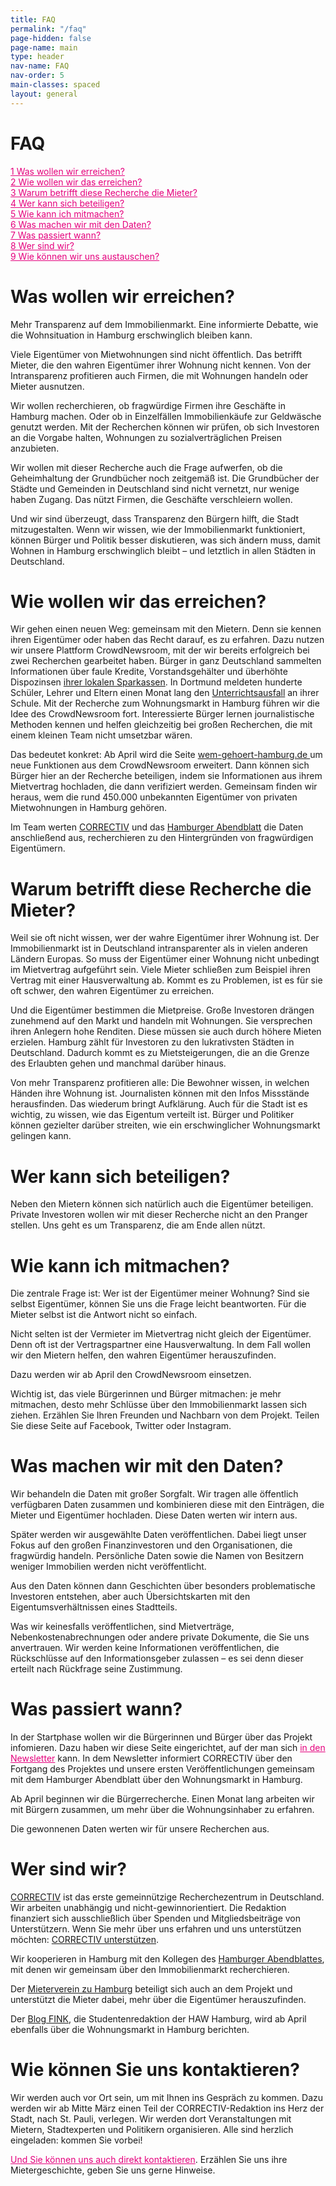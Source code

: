 ```yaml
---
title: FAQ
permalink: "/faq"
page-hidden: false
page-name: main
type: header
nav-name: FAQ
nav-order: 5
main-classes: spaced
layout: general
---
```


# FAQ

<a style="color: #e5007d" href="#1">1 Was wollen wir erreichen?</a><br>
<a style="color: #e5007d" href="#2">2 Wie wollen wir das erreichen?</a><br>
<a style="color: #e5007d" href="#3">3 Warum betrifft diese Recherche die Mieter? </a><br>
<a style="color: #e5007d" href="#4">4 Wer kann sich beteiligen?</a><br>
<a style="color: #e5007d" href="#5">5 Wie kann ich mitmachen?</a><br>
<a style="color: #e5007d" href="#6">6 Was machen wir mit den Daten?</a><br>
<a style="color: #e5007d" href="#7">7 Was passiert wann?</a><br>
<a style="color: #e5007d" href="#8">8 Wer sind wir?</a><br>
<a style="color: #e5007d" href="#9">9 Wie können wir uns austauschen?</a>


<h1><a name="1" id="1">Was wollen wir erreichen?</a></h1>

Mehr Transparenz auf dem Immobilienmarkt. Eine informierte Debatte, wie die Wohnsituation in Hamburg erschwinglich bleiben kann.

Viele Eigentümer von Mietwohnungen sind nicht öffentlich. Das betrifft Mieter, die den wahren Eigentümer ihrer Wohnung nicht kennen. Von der Intransparenz profitieren auch Firmen, die mit Wohnungen handeln oder Mieter ausnutzen.  

Wir wollen recherchieren, ob fragwürdige Firmen ihre Geschäfte in Hamburg machen. Oder ob in Einzelfällen Immobilienkäufe zur Geldwäsche genutzt werden. Mit der Recherchen können wir prüfen, ob sich Investoren an die Vorgabe halten, Wohnungen zu sozialverträglichen Preisen anzubieten.

Wir wollen mit dieser Recherche auch die Frage aufwerfen, ob die Geheimhaltung der Grundbücher noch zeitgemäß ist. Die Grundbücher der Städte und Gemeinden in Deutschland sind nicht vernetzt, nur wenige haben Zugang. Das nützt Firmen, die Geschäfte verschleiern wollen.

Und wir sind überzeugt, dass Transparenz den Bürgern hilft, die Stadt mitzugestalten. Wenn wir wissen, wie der Immobilienmarkt funktioniert, können Bürger und Politik besser diskutieren, was sich ändern muss, damit Wohnen in Hamburg erschwinglich bleibt – und letztlich in allen Städten in Deutschland.


<h1><a name="2" id="2">Wie wollen wir das erreichen?</a></h1>

Wir gehen einen neuen Weg: gemeinsam mit den Mietern. Denn sie kennen ihren Eigentümer oder haben das Recht darauf, es zu erfahren. Dazu nutzen wir unsere Plattform CrowdNewsroom, mit der wir bereits erfolgreich bei zwei Recherchen gearbeitet haben. Bürger in ganz Deutschland sammelten Informationen über faule Kredite, Vorstandsgehälter und überhöhte Dispozinsen [ihrer lokalen Sparkassen](https://correctiv.org/recherchen/sparkassen/). In Dortmund meldeten hunderte Schüler, Lehrer und Eltern einen Monat lang den [Unterrichtsausfall](https://crowdnewsroom.org/unterrichtsausfall-der-check/) an ihrer Schule. Mit der Recherche zum Wohnungsmarkt in Hamburg führen wir die Idee des CrowdNewsroom fort. Interessierte Bürger lernen journalistische Methoden kennen und helfen gleichzeitig bei großen Recherchen, die mit einem kleinen Team nicht umsetzbar wären.

Das bedeutet konkret: Ab April wird die Seite [wem-gehoert-hamburg.de ](http://wem-gehoert-hamburg.de/)um neue Funktionen aus dem CrowdNewsroom erweitert. Dann können sich Bürger hier an der Recherche beteiligen, indem sie Informationen aus ihrem Mietvertrag hochladen, die dann verifiziert werden. Gemeinsam finden wir heraus, wem die rund 450.000 unbekannten Eigentümer von privaten Mietwohnungen in Hamburg gehören.

Im Team werten [CORRECTIV](https://correctiv.org/) und das [Hamburger Abendblatt](https://www.abendblatt.de/) die Daten anschließend aus, recherchieren zu den Hintergründen von fragwürdigen Eigentümern.


<h1><a name="3" id="3">Warum betrifft diese Recherche die Mieter?</a></h1>

Weil sie oft nicht wissen, wer der wahre Eigentümer ihrer Wohnung ist. Der Immobilienmarkt ist in Deutschland intransparenter als in vielen anderen Ländern Europas. So muss der Eigentümer einer Wohnung nicht unbedingt im Mietvertrag aufgeführt sein. Viele Mieter schließen zum Beispiel ihren Vertrag mit einer Hausverwaltung ab. Kommt es zu Problemen, ist es für sie oft schwer, den wahren Eigentümer zu erreichen.

Und die Eigentümer bestimmen die Mietpreise. Große Investoren drängen zunehmend auf den Markt und handeln mit Wohnungen. Sie versprechen ihren Anlegern hohe Renditen. Diese müssen sie auch durch höhere Mieten erzielen. Hamburg zählt für Investoren zu den lukrativsten Städten in Deutschland. Dadurch kommt es zu Mietsteigerungen, die an die Grenze des Erlaubten gehen und manchmal darüber hinaus.

Von mehr Transparenz profitieren alle: Die Bewohner wissen, in welchen Händen ihre Wohnung ist. Journalisten können mit den Infos Missstände herausfinden. Das wiederum bringt Aufklärung. Auch für die Stadt ist es wichtig, zu wissen, wie das Eigentum verteilt ist. Bürger und Politiker können gezielter darüber streiten, wie ein erschwinglicher Wohnungsmarkt gelingen kann.


<h1><a name="4" id="4">Wer kann sich beteiligen?</a></h1>

Neben den Mietern können sich natürlich auch die Eigentümer beteiligen. Private Investoren wollen wir mit dieser Recherche nicht an den Pranger stellen. Uns geht es um Transparenz, die am Ende allen nützt.


<h1><a name="5" id="5">Wie kann ich mitmachen?</a></h1>

Die zentrale Frage ist: Wer ist der Eigentümer meiner Wohnung? Sind sie selbst Eigentümer, können Sie uns die Frage leicht beantworten. Für die Mieter selbst ist die Antwort nicht so einfach. 

Nicht selten ist der Vermieter im Mietvertrag nicht gleich der Eigentümer. Denn oft ist der Vertragspartner eine Hausverwaltung. In dem Fall wollen wir den Mietern helfen, den wahren Eigentümer herauszufinden. 

Dazu werden wir ab April den CrowdNewsroom einsetzen.

Wichtig ist, das viele Bürgerinnen und Bürger mitmachen: je mehr mitmachen, desto mehr Schlüsse über den Immobilienmarkt lassen sich ziehen. Erzählen Sie Ihren Freunden und Nachbarn von dem Projekt. Teilen Sie diese Seite auf Facebook, Twitter oder Instagram.

<h1><a name="6" id="6">Was machen wir mit den Daten?</a></h1>

Wir behandeln die Daten mit großer Sorgfalt. Wir tragen alle öffentlich verfügbaren Daten zusammen und kombinieren diese mit den Einträgen, die Mieter und Eigentümer hochladen. Diese Daten werten wir intern aus. 

Später werden wir ausgewählte Daten veröffentlichen. Dabei liegt unser Fokus auf den großen Finanzinvestoren und den Organisationen, die fragwürdig handeln. Persönliche Daten sowie die Namen von Besitzern weniger Immobilien werden nicht veröffentlicht. 

Aus den Daten können dann Geschichten über besonders problematische Investoren entstehen, aber auch Übersichtskarten mit den Eigentumsverhältnissen eines Stadtteils.

Was wir keinesfalls veröffentlichen, sind Mietverträge, Nebenkostenabrechnungen oder andere private Dokumente, die Sie uns anvertrauen. Wir werden keine Informationen veröffentlichen, die Rückschlüsse auf den Informationsgeber zulassen – es sei denn dieser erteilt nach Rückfrage seine Zustimmung.


<h1><a name="7" id="7">Was passiert wann?</a></h1>

In der Startphase wollen wir die Bürgerinnen und Bürger über das Projekt infomieren. Dazu haben wir diese Seite eingerichtet, auf der man sich <a style="color: #e5007d" href="/#signup">in den Newsletter</a> kann. In dem Newsletter informiert CORRECTIV über den Fortgang des Projektes und unsere ersten Veröffentlichungen gemeinsam mit dem Hamburger Abendblatt über den Wohnungsmarkt in Hamburg.

Ab April beginnen wir die Bürgerrecherche. Einen Monat lang arbeiten wir mit Bürgern zusammen, um mehr über die Wohnungsinhaber zu erfahren. 

Die gewonnenen Daten werten wir für unsere Recherchen aus.


<h1><a name="8" id="8">Wer sind wir?</a></h1>

[CORRECTIV](https://correctiv.org/) ist das erste gemeinnützige Recherchezentrum in Deutschland. Wir arbeiten unabhängig und nicht-gewinnorientiert. Die Redaktion finanziert sich ausschließlich über Spenden und Mitgliedsbeiträge von Unterstützern. Wenn Sie mehr über uns erfahren und uns unterstützen möchten: [CORRECTIV unterstützen](https://correctiv.org/unterstuetzen/).

Wir kooperieren in Hamburg mit den Kollegen des [Hamburger Abendblattes](https://www.abendblatt.de/), mit denen wir gemeinsam über den Immobilienmarkt recherchieren. 

Der [Mieterverein zu Hamburg](https://www.mieterverein-hamburg.de/de/) beteiligt sich auch an dem Projekt und unterstützt die Mieter dabei, mehr über die Eigentümer herauszufinden.

Der [Blog FINK](https://fink.hamburg/), die Studentenredaktion der HAW Hamburg, wird ab April ebenfalls über die Wohnungsmarkt in Hamburg berichten.

<h1><a name="9" id="9">Wie können Sie uns kontaktieren?</a></h1>

Wir werden auch vor Ort sein, um mit Ihnen ins Gespräch zu kommen. Dazu werden wir ab Mitte März einen Teil der CORRECTIV-Redaktion ins Herz der Stadt, nach St. Pauli, verlegen. Wir werden dort Veranstaltungen mit Mietern, Stadtexperten und Politikern organisieren. Alle sind herzlich eingeladen: kommen Sie vorbei!

<a style="color: #e5007d" href="/kontakt">Und Sie können uns auch direkt kontaktieren</a>. Erzählen Sie uns ihre Mietergeschichte, geben Sie uns gerne Hinweise. 

